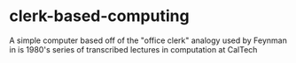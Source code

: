 # clerk-based-computing
A simple computer based off of the "office clerk" analogy used by Feynman in is 1980's series of transcribed lectures in computation at CalTech
